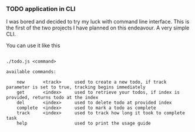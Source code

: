 ### TODO application in CLI

I was bored and decided to try my luck with command line interface. This is the first of the two projects I have planned on this endeavour. A very simple CLI.

You can use it like this

```console

./todo.js <command>

available commands:

    new       <track>     used to create a new todo, if track parameter is set to true, tracking begins immediately
    get       <index>     used to retrieve your todos, if index is provided, returns todo at the index
    del       <index>     used to delete todo at provided index
    complete  <index>     used to mark a todo as complete
    track     <index>     used to track how long it took to complete task
    help                  used to print the usage guide

```
